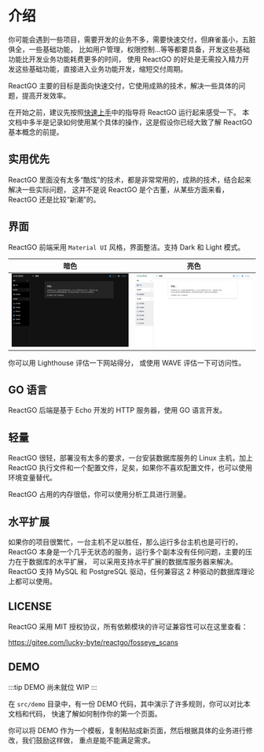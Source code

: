 # 介绍

你可能会遇到一些项目，需要开发的业务不多，需要快速交付，但麻雀虽小，五脏俱全，一些基础功能，
比如用户管理，权限控制...等等都要具备，开发这些基础功能比开发业务功能耗费更多的时间，
使用 ReactGO 的好处是无需投入精力开发这些基础功能，直接进入业务功能开发，缩短交付周期。

ReactGO 主要的目标是面向快速交付，它使用成熟的技术，解决一些具体的问题，提高开发效率。

在开始之前，建议先按照[快速上手](../intro)中的指导将 ReactGO 运行起来感受一下。
本文档中多半是记录如何使用某个具体的操作，这是假设你已经大致了解 ReactGO 基本概念的前提。

## 实用优先

ReactGO 里面没有太多“酷炫”的技术，都是非常常用的，成熟的技术，结合起来解决一些实际问题，
这并不是说 ReactGO 是个古董，从某些方面来看，ReactGO 还是比较“新潮”的。

## 界面

ReactGO 前端采用 `Material UI` 风格，界面整洁。支持 Dark 和 Light 模式。

| 暗色                       | 亮色                        |
| -------------------------- | --------------------------- |
| ![](/img/ReactGo-dark.png) | ![](/img/ReactGo-light.png) |

你可以用 Lighthouse 评估一下网站得分， 或使用 WAVE 评估一下可访问性。

## GO 语言

ReactGO 后端是基于 Echo 开发的 HTTP 服务器，使用 GO 语言开发。

## 轻量

ReactGO 很轻，部署没有太多的要求，一台安装数据库服务的 Linux 主机，加上 ReactGO
执行文件和一个配置文件，足矣，如果你不喜欢配置文件，也可以使用环境变量替代。

ReactGO 占用的内存很低，你可以使用分析工具进行测量。

## 水平扩展

如果你的项目很繁忙，一台主机不足以胜任，那么运行多台主机也是可行的，ReactGO
本身是一个几乎无状态的服务，运行多个副本没有任何问题，主要的压力在于数据库的水平扩展，
可以采用支持水平扩展的数据库服务器来解决。
ReactGO 支持 MySQL 和 PostgreSQL 驱动，任何兼容这 2 种驱动的数据库理论上都可以使用。

## LICENSE

ReactGO 采用 MIT 授权协议，所有依赖模块的许可证兼容性可以在这里查看：

https://gitee.com/lucky-byte/reactgo/fosseye_scans

## DEMO

:::tip DEMO 尚未就位
WIP
:::

在 `src/demo` 目录中，有一份 DEMO 代码，其中演示了许多规则，你可以对比本文档和代码，
快速了解如何制作你的第一个页面。

你可以将 DEMO 作为一个模板，复制粘贴成新页面，然后根据具体的业务进行修改，我们鼓励这样做，
重点是能不能满足需求。
